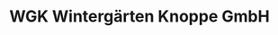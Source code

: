 ---
title: "WGK Wintergärten Knoppe GmbH"
url: /berlin/wgk-wintergaerten-knoppe-gmbh-leobschuetzer-strasse/
shop: Allgemein
---